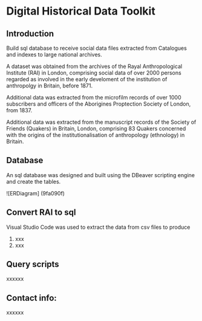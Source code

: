 # Digital Historical Data Toolkit

## Introduction

Build sql database to receive social data files extracted from Catalogues and indexes to large national archives.

A dataset was obtained from the archives of the Rayal Anthropological Institute (RAI) in London, comprising social data of over 2000 persons regarded as involved in the early develoment of the institution of anthropolgy in Britain, before 1871. 

Additional data was extracted from the microfilm records of over 1000 subscribers and officers of the Aborigines Proptection Society of London, from 1837.

Additional data was extracted from the manuscript records of the Society of Friends (Quakers) in Britain, London, comprising 83 Quakers concerned with the origins of the institutionalisation of anthropology (ethnology) in Britain. 

##  Database

An sql database was designed and built using the DBeaver scripting engine and create the tables.

![ERDiagram] (9fa090f)


## Convert RAI to sql

Visual Studio Code was used to extract the data from csv files to produce 

1. xxx
1. xxx

## Query scripts

xxxxxx

## Contact info:

xxxxxx






